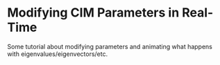 # Modifying CIM Parameters in Real-Time

Some tutorial about modifying parameters and animating what happens with eigenvalues/eigenvectors/etc.